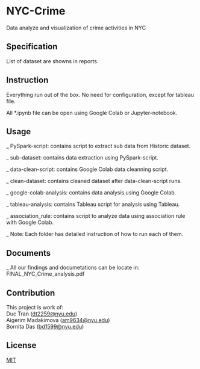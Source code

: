 # NYC-Crime
Data analyze and visualization of crime activities in NYC

## Specification

List of dataset are showns in reports.

## Instruction

Everything run out of the box. No need for configuration, except for tableau file.

All *.ipynb file can be open using Google Colab or Jupyter-notebook.


## Usage

_ PySpark-script: contains script to extract sub data from Historic dataset.

_ sub-dataset: contains data extraction using PySpark-script.

_ data-clean-script: contains Google Colab data cleanning script.

_ clean-dataset: contains cleaned dataset after data-clean-script runs.

_ google-colab-analysis: contains data analysis using Google Colab.

_ tableau-analysis: contains Tableau script for analysis using Tableau.

_ association_rule: contains script to analyze data using association rule with Google Colab.

_ Note: Each folder has detailed instruction of how to run each of them.

## Documents

_ All our findings and documetations can be locate in: FINAL_NYC_Crime_analysis.pdf

## Contribution

This project is work of:\
Duc Tran (dt2259@nyu.edu)\
Aigerim Madakimova (am9634@nyu.edu)\
Bornita Das (bd1599@nyu.edu)

## License
[MIT](https://choosealicense.com/licenses/mit/)
